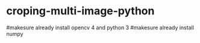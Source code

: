 # croping-multi-image-python


#makesure already install opencv 4 and python 3
#makesure already install numpy


